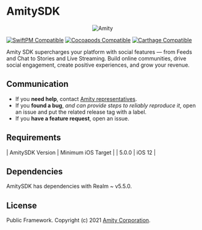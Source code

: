 # AmitySDK

<p align="center" >
  <img src="https://gblobscdn.gitbook.com/spaces%2F-MX0mOAVWkotGme0iRzu%2Favatar-1617350918855.png?alt=media" alt="Amity" title="AmitySDK">
</p>

[![SwiftPM Compatible](https://img.shields.io/badge/SwiftPM-compatible-4BC51D.svg?style=flat)](https://swift.org/package-manager) 
[![Cocoapods Compatible](https://img.shields.io/badge/Cocoapods-compatible-4BC51D.svg?style=flat)](https://cocoapods.org) 
[![Carthage Compatible](https://img.shields.io/badge/Carthage-compatible-4BC51D.svg?style=flat)](https://github.com/Carthage/Carthage)

Amity SDK supercharges your platform with social features — from Feeds and Chat to Stories and Live Streaming. Build online communities, drive social engagement, create positive experiences, and grow your revenue.

## Communication

- If you **need help**, contact [Amity representatives](https://amity.co/).
- If you **found a bug**, _and can provide steps to reliably reproduce it_, open an issue and put the related release tag with a label.
- If you **have a feature request**, open an issue.

## Requirements

| AmitySDK Version | Minimum iOS Target  | 
| 5.0.0 | iOS 12 |

## Dependencies

AmitySDK has dependencies with Realm ~ v5.5.0.

## License

Public Framework. Copyright (c) 2021 [Amity Corporation](https://amity.co).
